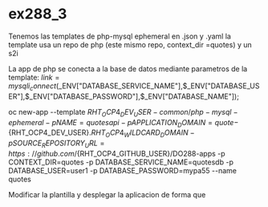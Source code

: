 # ex288_3

Tenemos las templates de php-mysql ephemeral en .json y .yaml
la template usa un repo de php (este mismo repo, context_dir =quotes)
y un s2i

La app de php se conecta a la base de datos mediante parametros de la template:
$link = mysqli_connect($_ENV["DATABASE_SERVICE_NAME"],$_ENV["DATABASE_USER"],$_ENV["DATABASE_PASSWORD"],$_ENV["DATABASE_NAME"]);

oc new-app --template ${RHT_OCP4_DEV_USER}-common/php-mysql-ephemeral -p NAME=quotesapi -p APPLICATION_DOMAIN=quote-${RHT_OCP4_DEV_USER}.${RHT_OCP4_WILDCARD_DOMAIN} -p SOURCE_REPOSITORY_URL=https://github.com/${RHT_OCP4_GITHUB_USER}/DO288-apps -p CONTEXT_DIR=quotes -p DATABASE_SERVICE_NAME=quotesdb -p DATABASE_USER=user1 -p DATABASE_PASSWORD=mypa55 --name quotes


Modificar la plantilla y desplegar la aplicacion de forma que 
